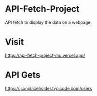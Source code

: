 # API-Fetch-Project
API fetch to display the data on a webpage.

# Visit 
https://api-fetch-project-mu.vercel.app/

# API Gets
https://jsonplaceholder.typicode.com/users
